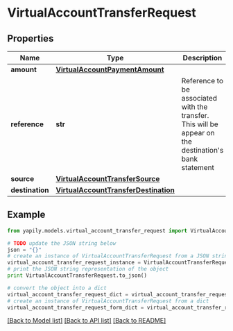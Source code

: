 # VirtualAccountTransferRequest


## Properties
Name | Type | Description | Notes
------------ | ------------- | ------------- | -------------
**amount** | [**VirtualAccountPaymentAmount**](VirtualAccountPaymentAmount.md) |  | 
**reference** | **str** | Reference to be associated with the transfer. This will be appear on the destination&#39;s bank statement | 
**source** | [**VirtualAccountTransferSource**](VirtualAccountTransferSource.md) |  | 
**destination** | [**VirtualAccountTransferDestination**](VirtualAccountTransferDestination.md) |  | 

## Example

```python
from yapily.models.virtual_account_transfer_request import VirtualAccountTransferRequest

# TODO update the JSON string below
json = "{}"
# create an instance of VirtualAccountTransferRequest from a JSON string
virtual_account_transfer_request_instance = VirtualAccountTransferRequest.from_json(json)
# print the JSON string representation of the object
print VirtualAccountTransferRequest.to_json()

# convert the object into a dict
virtual_account_transfer_request_dict = virtual_account_transfer_request_instance.to_dict()
# create an instance of VirtualAccountTransferRequest from a dict
virtual_account_transfer_request_form_dict = virtual_account_transfer_request.from_dict(virtual_account_transfer_request_dict)
```
[[Back to Model list]](../README.md#documentation-for-models) [[Back to API list]](../README.md#documentation-for-api-endpoints) [[Back to README]](../README.md)


